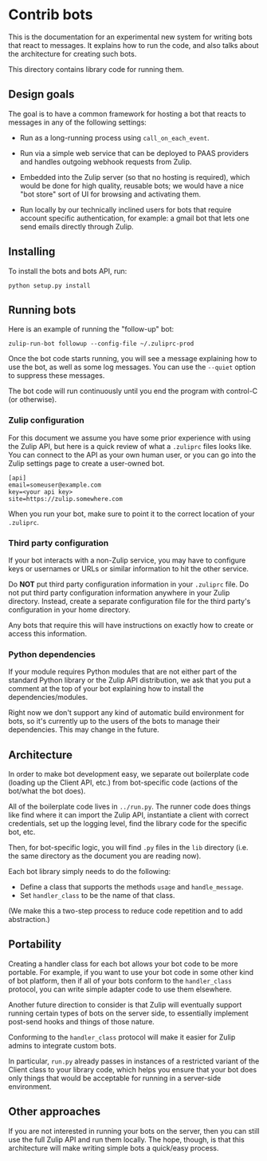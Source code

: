 # Contrib bots

This is the documentation for an experimental new system for writing
bots that react to messages. It explains how to run the code, and also
talks about the architecture for creating such bots.

This directory contains library code for running them.

## Design goals

The goal is to have a common framework for hosting a bot that reacts
to messages in any of the following settings:

* Run as a long-running process using `call_on_each_event`.

* Run via a simple web service that can be deployed to PAAS providers
  and handles outgoing webhook requests from Zulip.

* Embedded into the Zulip server (so that no hosting is required),
  which would be done for high quality, reusable bots; we would have a
  nice "bot store" sort of UI for browsing and activating them.

* Run locally by our technically inclined users for bots that require
  account specific authentication, for example: a gmail bot that lets
  one send emails directly through Zulip.

## Installing

To install the bots and bots API, run:

    python setup.py install

## Running bots

Here is an example of running the "follow-up" bot:

    zulip-run-bot followup --config-file ~/.zuliprc-prod

Once the bot code starts running, you will see a
message explaining how to use the bot, as well as
some log messages. You can use the `--quiet` option
to suppress these messages.

The bot code will run continuously until you end the program with
control-C (or otherwise).

### Zulip configuration

For this document we assume you have some prior experience
with using the Zulip API, but here is a quick review of
what a `.zuliprc` files looks like. You can connect to the
API as your own human user, or you can go into the Zulip settings
page to create a user-owned bot.

    [api]
    email=someuser@example.com
    key=<your api key>
    site=https://zulip.somewhere.com

When you run your bot, make sure to point it to the correct location
of your `.zuliprc`.

### Third party configuration

If your bot interacts with a non-Zulip service, you may
have to configure keys or usernames or URLs or similar
information to hit the other service.

Do **NOT** put third party configuration information in your
`.zuliprc` file. Do not put third party configuration
information anywhere in your Zulip directory. Instead,
create a separate configuration file for the third party's
configuration in your home directory.

Any bots that require this will have instructions on
exactly how to create or access this information.

### Python dependencies

If your module requires Python modules that are not either
part of the standard Python library or the Zulip API
distribution, we ask that you put a comment at the top
of your bot explaining how to install the dependencies/modules.

Right now we don't support any kind of automatic build
environment for bots, so it's currently up to the users
of the bots to manage their dependencies. This may change
in the future.

## Architecture

In order to make bot development easy, we separate
out boilerplate code (loading up the Client API, etc.)
from bot-specific code (actions of the bot/what the bot does).

All of the boilerplate code lives in `../run.py`. The
runner code does things like find where it can import
the Zulip API, instantiate a client with correct
credentials, set up the logging level, find the
library code for the specific bot, etc.

Then, for bot-specific logic, you will find `.py` files
in the `lib` directory (i.e. the same directory as the
document you are reading now).

Each bot library simply needs to do the following:

- Define a class that supports the methods `usage`
and `handle_message`.
- Set `handler_class` to be the name of that class.

(We make this a two-step process to reduce code repetition
and to add abstraction.)

## Portability

Creating a handler class for each bot allows your bot
code to be more portable. For example, if you want to
use your bot code in some other kind of bot platform, then
if all of your bots conform to the `handler_class` protocol,
you can write simple adapter code to use them elsewhere.

Another future direction to consider is that Zulip will
eventually support running certain types of bots on
the server side, to essentially implement post-send
hooks and things of those nature.

Conforming to the `handler_class` protocol will make
it easier for Zulip admins to integrate custom bots.

In particular, `run.py` already passes in instances
of a restricted variant of the Client class to your
library code, which helps you ensure that your bot
does only things that would be acceptable for running
in a server-side environment.

## Other approaches

If you are not interested in running your bots on the
server, then you can still use the full Zulip API and run
them locally. The hope, though, is that this
architecture will make writing simple bots a quick/easy
process.
